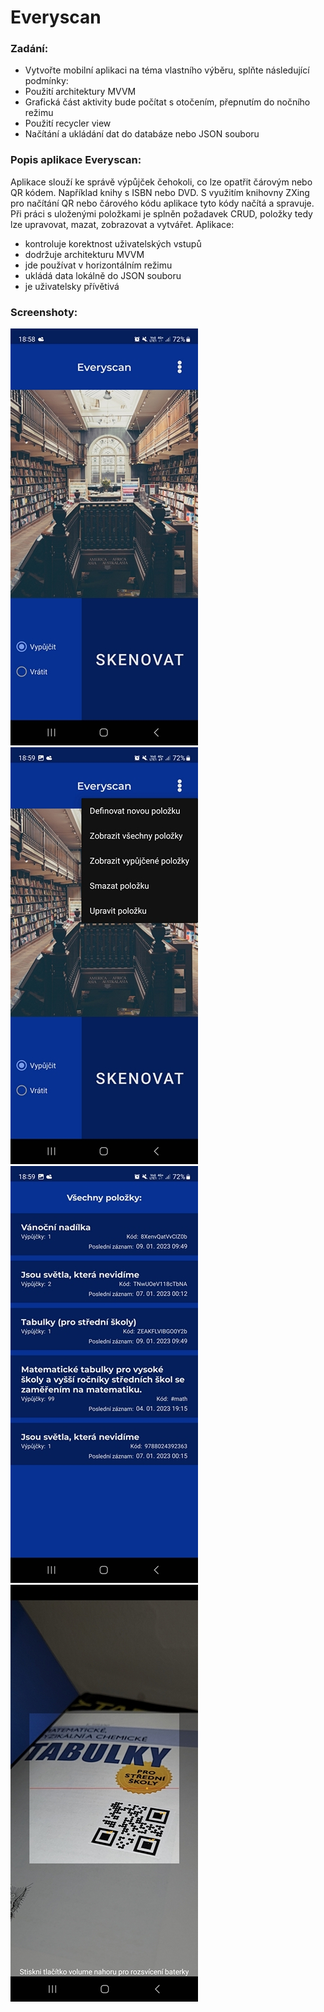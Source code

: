 # Everyscan

### Zadání:
- Vytvořte mobilní aplikaci na téma vlastního výběru, splňte následující podmínky:
- Použití architektury MVVM  
- Grafická část aktivity bude počítat s otočením, přepnutím do nočního režimu   
- Použití recycler view
- Načítání a ukládání dat do databáze nebo JSON souboru

### Popis aplikace Everyscan:
Aplikace slouží ke správě výpůjček čehokoli, co lze opatřit čárovým nebo QR kódem. Například knihy s ISBN nebo DVD.
S využitím knihovny ZXing pro načítání QR nebo čárového kódu aplikace tyto kódy načítá a spravuje.
Při práci s uloženými položkami je splněn požadavek CRUD, položky tedy lze upravovat, mazat, zobrazovat a vytvářet.
Aplikace:
- kontroluje korektnost uživatelských vstupů
- dodržuje architekturu MVVM
- jde používat v horizontálním režimu
- ukládá data lokálně do JSON souboru
- je uživatelsky přívětivá

### Screenshoty:
![welcome screen](./pictures/screenshot1.jpg)
![menu](./pictures/screenshot2.jpg)
![all items list](./pictures/screenshot3.jpg)
![scanner view](./pictures/screenshot4.jpg)
